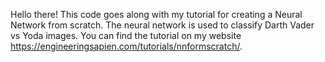Hello there! This code goes along with my tutorial for creating a Neural Network from scratch. The neural network is used to classify Darth Vader vs Yoda images. You can find the tutorial on my website https://engineeringsapien.com/tutorials/nnformscratch/.
